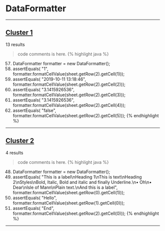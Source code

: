 # DataFormatter

***

## [Cluster 1](./1)
13 results
> code comments is here.
{% highlight java %}
57. DataFormatter formatter = new DataFormatter();
59. assertEquals( "1",                     formatter.formatCellValue(sheet.getRow(2).getCell(1)));
60. assertEquals( "2019-10-11 13:18:46",   formatter.formatCellValue(sheet.getRow(2).getCell(2)));
61. assertEquals( "3.1415926536",          formatter.formatCellValue(sheet.getRow(2).getCell(3)));
62. assertEquals( "3.1415926536",          formatter.formatCellValue(sheet.getRow(2).getCell(4)));
63. assertEquals( "false",                 formatter.formatCellValue(sheet.getRow(2).getCell(5)));
{% endhighlight %}

***

## [Cluster 2](./2)
4 results
> code comments is here.
{% highlight java %}
48. DataFormatter formatter = new DataFormatter();
50. assertEquals( "This is a label\nHeading 1\nThis is text\nHeading 2\nStyles\nBold, Italic, Bold and italic and finally Underline.\n• Oh\n• Dear\nIsle of Mann\nPlain text.\nAnd this is a label",                     formatter.formatCellValue(sheet.getRow(0).getCell(1)));
53. assertEquals( "Hello",                   formatter.formatCellValue(sheet.getRow(1).getCell(0)));
54. assertEquals( "End",                     formatter.formatCellValue(sheet.getRow(2).getCell(0)));
{% endhighlight %}

***

